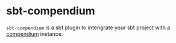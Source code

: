 # sbt-compendium

`sbt-compendium` is a sbt plugin to intengrate your sbt project with a
[compendium](github.com/higherkindness/compendium) instance.
